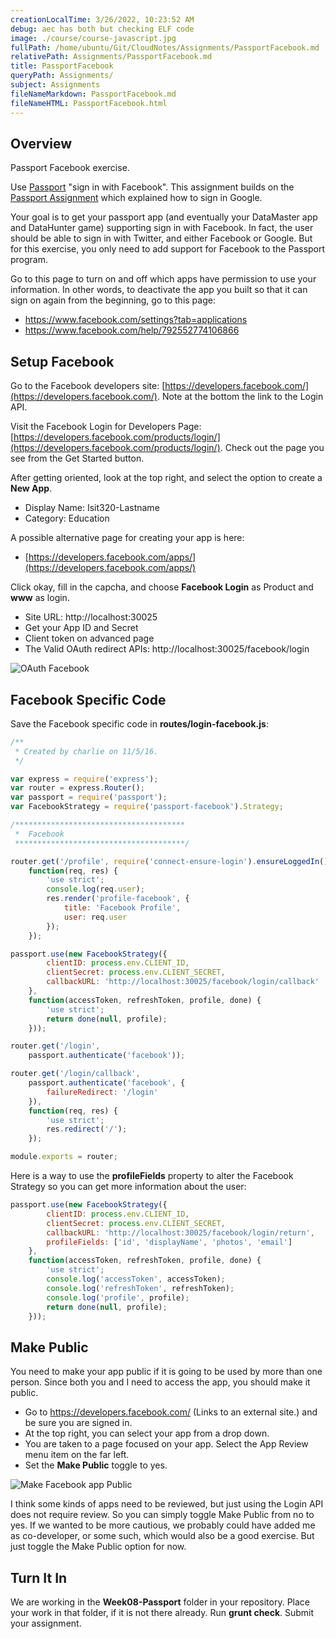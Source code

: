 ```yaml
---
creationLocalTime: 3/26/2022, 10:23:52 AM
debug: aec has both but checking ELF code
image: ./course/course-javascript.jpg
fullPath: /home/ubuntu/Git/CloudNotes/Assignments/PassportFacebook.md
relativePath: Assignments/PassportFacebook.md
title: PassportFacebook
queryPath: Assignments/
subject: Assignments
fileNameMarkdown: PassportFacebook.md
fileNameHTML: PassportFacebook.html
---
```



<!-- toc -->
<!-- tocstop -->

## Overview

Passport Facebook exercise.

Use [Passport](http://passportjs.org/) "sign in with Facebook". This assignment builds on the [Passport Assignment][passport] which explained how to sign in Google.

Your goal is to get your passport app (and eventually your DataMaster app and DataHunter game) supporting sign in with Facebook. In fact, the user should be able to sign in with Twitter, and either Facebook or Google. But for this exercise, you only need to add support for Facebook to the Passport program.

[passport]: http://www.ccalvert.net/books/CloudNotes/Assignments/Passport.html

Go to this page to turn on and off which apps have permission to use your information. In other words, to deactivate the app you built so that it can sign on again from the beginning, go to this page:


- <https://www.facebook.com/settings?tab=applications>
- <https://www.facebook.com/help/792552774106866>

## Setup Facebook

Go to the Facebook developers site: [https://developers.facebook.com/](https://developers.facebook.com/). Note at the bottom the link to the Login API.

Visit the Facebook Login for Developers Page: [https://developers.facebook.com/products/login/](https://developers.facebook.com/products/login/). Check out the page you see from the Get Started button.

After getting oriented, look at the top right, and select the option to create a **New App**.

- Display Name: Isit320-Lastname
- Category: Education

A possible alternative page for creating your app is here:

- [https://developers.facebook.com/apps/](https://developers.facebook.com/apps/)

Click okay, fill in the capcha, and choose **Facebook Login** as Product and **www** as login.

- Site URL: http://localhost:30025
- Get your App ID and Secret
- Client token on advanced page
- The Valid OAuth redirect APIs: http://localhost:30025/facebook/login


![OAuth Facebook](https://s3.amazonaws.com/bucket01.elvenware.com/images/passport-facebook-oauth.png)

## Facebook Specific Code

Save the Facebook specific code in **routes/login-facebook.js**:

```javascript
/**
 * Created by charlie on 11/5/16.
 */

var express = require('express');
var router = express.Router();
var passport = require('passport');
var FacebookStrategy = require('passport-facebook').Strategy;

/**************************************
 *  Facebook
 **************************************/

router.get('/profile', require('connect-ensure-login').ensureLoggedIn(),
    function(req, res) {
        'use strict';
        console.log(req.user);
        res.render('profile-facebook', {
            title: 'Facebook Profile',
            user: req.user
        });
    });

passport.use(new FacebookStrategy({
        clientID: process.env.CLIENT_ID,
        clientSecret: process.env.CLIENT_SECRET,
        callbackURL: 'http://localhost:30025/facebook/login/callback'
    },
    function(accessToken, refreshToken, profile, done) {
        'use strict';
        return done(null, profile);
    }));

router.get('/login',
    passport.authenticate('facebook'));

router.get('/login/callback',
    passport.authenticate('facebook', {
        failureRedirect: '/login'
    }),
    function(req, res) {
        'use strict';
        res.redirect('/');
    });

module.exports = router;

```

Here is a way to use the **profileFields** property to alter the Facebook Strategy so you can get more information about the user:

```javascript
passport.use(new FacebookStrategy({
        clientID: process.env.CLIENT_ID,
        clientSecret: process.env.CLIENT_SECRET,
        callbackURL: 'http://localhost:30025/facebook/login/return',
        profileFields: ['id', 'displayName', 'photos', 'email']
    },
    function(accessToken, refreshToken, profile, done) {
        'use strict';
        console.log('accessToken', accessToken);
        console.log('refreshToken', refreshToken);
        console.log('profile', profile);
        return done(null, profile);
    }));
```


## Make Public

You need to make your app public if it is going to be used by more than one person. Since both you and I need to access the app, you should make it public.

- Go to https://developers.facebook.com/ (Links to an external site.) and be sure you are signed in.
- At the top right, you can select your app from a drop down.
- You are taken to a page focused on your app. Select the App Review menu item on the far left.
- Set the **Make <app-name> Public** toggle to yes.

![Make Facebook app Public](https://s3.amazonaws.com/bucket01.elvenware.com/images/passport-facebook-public.png)

I think some kinds of apps need to be reviewed, but just using the Login API does not require review. So you can simply toggle Make Public from no to yes. If we wanted to be more cautious, we probably could have added me as co-developer, or some such, which would also be a good exercise. But just toggle the Make Public option for now.

## Turn It In

We are working in the **Week08-Passport** folder in your repository. Place your work in that folder, if it is not there already. Run **grunt check**. Submit your assignment.

[1]: http://nodejs.org/api/process.html#process_process_nexttick_callback
